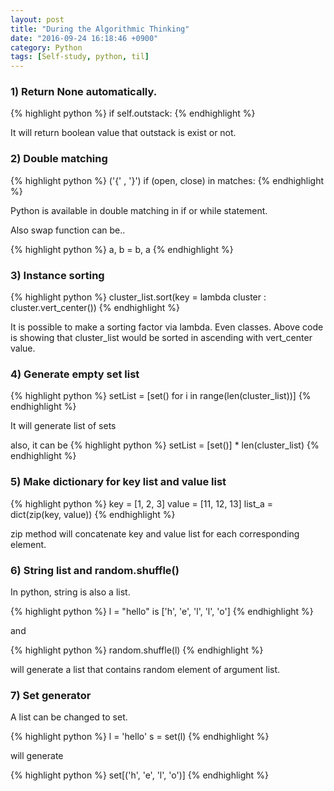 ```yaml
---
layout: post
title: "During the Algorithmic Thinking"
date: "2016-09-24 16:18:46 +0900"
category: Python
tags: [Self-study, python, til]
---
```


<h3>1) Return None automatically.</h3>

{% highlight python %}
if self.outstack:
{% endhighlight %}

It will return boolean value that outstack is exist or not.


<h3>2) Double matching</h3>

{% highlight python %}
('{' , '}')
if (open, close) in matches:
{% endhighlight %}

Python is available in double matching in if or while statement.

Also swap function can be..

{% highlight python %}
a, b = b, a
{% endhighlight %}


<h3>3) Instance sorting</h3>

{% highlight python %}
cluster_list.sort(key =
    lambda cluster : cluster.vert_center())
{% endhighlight %}

It is possible to make a sorting factor via lambda. Even classes.
Above code is showing that cluster_list would be sorted in ascending with vert_center value.


<h3>4) Generate empty set list</h3>

{% highlight python %}
setList = [set() for i in range(len(cluster_list))]
{% endhighlight %}

It will generate list of sets

also, it can be
{% highlight python %}
setList = [set()] * len(cluster_list)
{% endhighlight %}

<h3>5) Make dictionary for key list and value list</h3>

{% highlight python %}
key = [1, 2, 3]
value  = [11, 12, 13]
list_a = dict(zip(key, value))
{% endhighlight %}

zip method will concatenate key and value list for each corresponding element.


<h3>6) String list and random.shuffle()</h3>

In python, string is also a list.

{% highlight python %}
l = "hello" is ['h', 'e', 'l', 'l', 'o']
{% endhighlight %}

and

{% highlight python %}
random.shuffle(l)
{% endhighlight %}

will generate a list that contains random element of argument list.


<h3>7) Set generator</h3>

A list can be changed to set.

{% highlight python %}
l = 'hello'
s = set(l)
{% endhighlight %}

will generate

{% highlight python %}
set[('h', 'e', 'l', 'o')]
{% endhighlight %}

